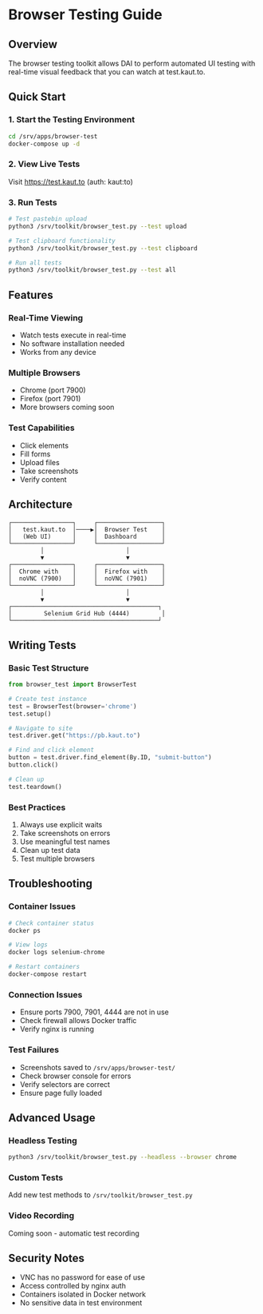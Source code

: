 # Browser Testing Guide

## Overview
The browser testing toolkit allows DAI to perform automated UI testing with real-time visual feedback that you can watch at test.kaut.to.

## Quick Start

### 1. Start the Testing Environment
```bash
cd /srv/apps/browser-test
docker-compose up -d
```

### 2. View Live Tests
Visit https://test.kaut.to (auth: kaut:to)

### 3. Run Tests
```bash
# Test pastebin upload
python3 /srv/toolkit/browser_test.py --test upload

# Test clipboard functionality
python3 /srv/toolkit/browser_test.py --test clipboard

# Run all tests
python3 /srv/toolkit/browser_test.py --test all
```

## Features

### Real-Time Viewing
- Watch tests execute in real-time
- No software installation needed
- Works from any device

### Multiple Browsers
- Chrome (port 7900)
- Firefox (port 7901)
- More browsers coming soon

### Test Capabilities
- Click elements
- Fill forms
- Upload files
- Take screenshots
- Verify content

## Architecture

```
┌─────────────────┐     ┌──────────────────┐
│   test.kaut.to  │────▶│  Browser Test    │
│   (Web UI)      │     │  Dashboard       │
└─────────────────┘     └──────────────────┘
         │                       │
         ▼                       ▼
┌─────────────────┐     ┌──────────────────┐
│  Chrome with    │     │  Firefox with    │
│  noVNC (7900)   │     │  noVNC (7901)    │
└─────────────────┘     └──────────────────┘
         │                       │
         ▼                       ▼
┌─────────────────────────────────────────┐
│         Selenium Grid Hub (4444)         │
└─────────────────────────────────────────┘
```

## Writing Tests

### Basic Test Structure
```python
from browser_test import BrowserTest

# Create test instance
test = BrowserTest(browser='chrome')
test.setup()

# Navigate to site
test.driver.get("https://pb.kaut.to")

# Find and click element
button = test.driver.find_element(By.ID, "submit-button")
button.click()

# Clean up
test.teardown()
```

### Best Practices
1. Always use explicit waits
2. Take screenshots on errors
3. Use meaningful test names
4. Clean up test data
5. Test multiple browsers

## Troubleshooting

### Container Issues
```bash
# Check container status
docker ps

# View logs
docker logs selenium-chrome

# Restart containers
docker-compose restart
```

### Connection Issues
- Ensure ports 7900, 7901, 4444 are not in use
- Check firewall allows Docker traffic
- Verify nginx is running

### Test Failures
- Screenshots saved to `/srv/apps/browser-test/`
- Check browser console for errors
- Verify selectors are correct
- Ensure page fully loaded

## Advanced Usage

### Headless Testing
```bash
python3 /srv/toolkit/browser_test.py --headless --browser chrome
```

### Custom Tests
Add new test methods to `/srv/toolkit/browser_test.py`

### Video Recording
Coming soon - automatic test recording

## Security Notes
- VNC has no password for ease of use
- Access controlled by nginx auth
- Containers isolated in Docker network
- No sensitive data in test environment